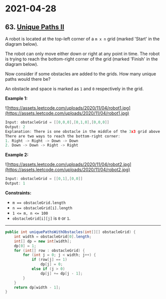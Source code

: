 # 2021-04-28

## 63. [Unique Paths II](https://leetcode.com/problems/unique-paths-ii/)

A robot is located at the top-left corner of a `m x n` grid (marked 'Start' in the diagram below).

The robot can only move either down or right at any point in time. The robot is trying to reach the bottom-right corner of the grid (marked 'Finish' in the diagram below).

Now consider if some obstacles are added to the grids. How many unique paths would there be?

An obstacle and space is marked as `1` and `0` respectively in the grid.

**Example 1:**

![https://assets.leetcode.com/uploads/2020/11/04/robot1.jpg](https://assets.leetcode.com/uploads/2020/11/04/robot1.jpg)

```c
Input: obstacleGrid = [[0,0,0],[0,1,0],[0,0,0]]
Output: 2
Explanation: There is one obstacle in the middle of the 3x3 grid above.
There are two ways to reach the bottom-right corner:
1. Right -> Right -> Down -> Down
2. Down -> Down -> Right -> Right
```

**Example 2:**

![https://assets.leetcode.com/uploads/2020/11/04/robot2.jpg](https://assets.leetcode.com/uploads/2020/11/04/robot2.jpg)

```c
Input: obstacleGrid = [[0,1],[0,0]]
Output: 1
```

**Constraints:**

- `m == obstacleGrid.length`
- `n == obstacleGrid[i].length`
- `1 <= m, n <= 100`
- `obstacleGrid[i][j]` is `0` or `1`.

---

```java
public int uniquePathsWithObstacles(int[][] obstacleGrid) {
    int width = obstacleGrid[0].length;
    int[] dp = new int[width];
    dp[0] = 1;
    for (int[] row : obstacleGrid) {
        for (int j = 0; j < width; j++) {
            if (row[j] == 1)
                dp[j] = 0;
            else if (j > 0)
                dp[j] += dp[j - 1];
        }
    }
    return dp[width - 1];
}
```
